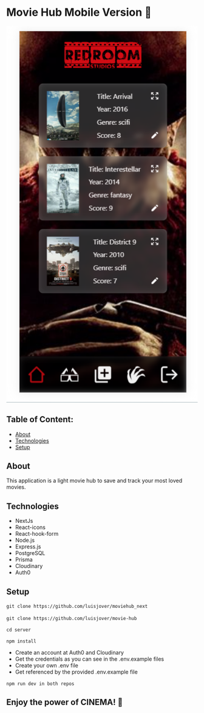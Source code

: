 # Movie Hub Mobile Version 🍿


<img width="600"  alt="Devify" src="./public/assets/images/readmeImage.png">



## Table of Content:

- [About](#about)
- [Technologies](#technologies)
- [Setup](#setup)

## About

This application is a light movie hub to save and track your most loved movies.


## Technologies
- NextJs
- React-icons
- React-hook-form
- Node.js
- Express.js
- PostgreSQL
- Prisma
- Cloudinary
- Auth0


## Setup
```
git clone https://github.com/luisjover/moviehub_next

git clone https://github.com/luisjover/movie-hub
```

```
cd server
```

```
npm install
```
- Create an account at Auth0 and Cloudinary
- Get the credentials as you can see in the .env.example files
- Create your own .env file 
- Get referenced by the provided .env.example file

```
npm run dev in both repos
```

## Enjoy the power of CINEMA! 🍿
